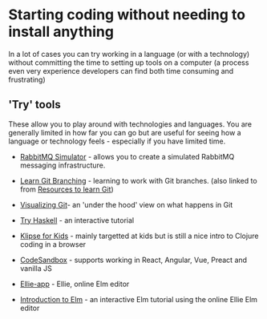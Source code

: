 # Starting coding without needing to install anything

In a lot of cases you can try working in a language (or with a technology) without committing the time to setting up tools on a computer (a process even very experience developers can find both time consuming and frustrating)

## 'Try' tools
These allow you to play around with technologies and languages. You are generally limited in how far you can go but are useful for seeing how a language or technology feels - especially if you have limited time.
* [RabbitMQ Simulator](http://tryrabbitmq.com/) - allows you to create a simulated RabbitMQ messaging infrastructure.
* [Learn Git Branching](https://learngitbranching.js.org/) - learning to work with Git branches. (also linked to from [Resources to learn Git](https://try.github.io/))
* [Visualizing Git](http://git-school.github.io/visualizing-git/)- an 'under the hood' view on what happens in Git
* [Try Haskell](https://www.tryhaskell.org/) - an interactive tutorial
* [Klipse for Kids](http://kids.klipse.tech/) - mainly targetted at kids but is still a nice intro to Clojure coding in a browser

* [CodeSandbox](https://codesandbox.io/) - supports working in React, Angular, Vue, Preact and vanilla JS
* [Ellie-app](https://ellie-app.com) - Ellie, online Elm editor
* [Introduction to Elm](https://guide.elm-lang.org/architecture/buttons.html) - an interactive Elm tutorial using the online Ellie Elm editor
